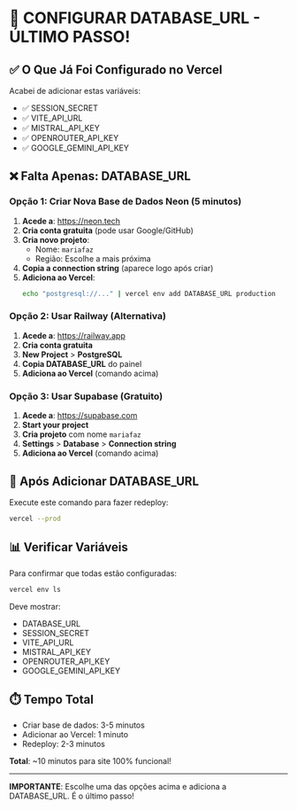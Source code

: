 # 🚨 CONFIGURAR DATABASE_URL - ÚLTIMO PASSO!

## ✅ O Que Já Foi Configurado no Vercel

Acabei de adicionar estas variáveis:
- ✅ SESSION_SECRET 
- ✅ VITE_API_URL
- ✅ MISTRAL_API_KEY
- ✅ OPENROUTER_API_KEY  
- ✅ GOOGLE_GEMINI_API_KEY

## ❌ Falta Apenas: DATABASE_URL

### Opção 1: Criar Nova Base de Dados Neon (5 minutos)

1. **Acede a**: https://neon.tech
2. **Cria conta gratuita** (pode usar Google/GitHub)
3. **Cria novo projeto**:
   - Nome: `mariafaz`
   - Região: Escolhe a mais próxima
4. **Copia a connection string** (aparece logo após criar)
5. **Adiciona ao Vercel**:
   ```bash
   echo "postgresql://..." | vercel env add DATABASE_URL production
   ```

### Opção 2: Usar Railway (Alternativa)

1. **Acede a**: https://railway.app
2. **Cria conta gratuita**
3. **New Project** > **PostgreSQL**
4. **Copia DATABASE_URL** do painel
5. **Adiciona ao Vercel** (comando acima)

### Opção 3: Usar Supabase (Gratuito)

1. **Acede a**: https://supabase.com
2. **Start your project**
3. **Cria projeto** com nome `mariafaz`
4. **Settings** > **Database** > **Connection string**
5. **Adiciona ao Vercel** (comando acima)

## 🚀 Após Adicionar DATABASE_URL

Execute este comando para fazer redeploy:

```bash
vercel --prod
```

## 📊 Verificar Variáveis

Para confirmar que todas estão configuradas:

```bash
vercel env ls
```

Deve mostrar:
- DATABASE_URL
- SESSION_SECRET
- VITE_API_URL
- MISTRAL_API_KEY
- OPENROUTER_API_KEY
- GOOGLE_GEMINI_API_KEY

## ⏱️ Tempo Total

- Criar base de dados: 3-5 minutos
- Adicionar ao Vercel: 1 minuto
- Redeploy: 2-3 minutos

**Total**: ~10 minutos para site 100% funcional!

---

**IMPORTANTE**: Escolhe uma das opções acima e adiciona a DATABASE_URL. É o último passo!